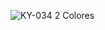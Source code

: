 ![KY-034 2 Colores](https://github.com/Brandon-SR/Sensores_R2/assets/132231023/ec8559b6-e27f-4938-ab93-529eb3260f61)
